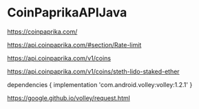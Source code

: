 # CoinPaprikaAPIJava

https://coinpaprika.com/

https://api.coinpaprika.com/#section/Rate-limit

https://api.coinpaprika.com/v1/coins

https://api.coinpaprika.com/v1/coins/steth-lido-staked-ether

dependencies {
    implementation 'com.android.volley:volley:1.2.1'
}

https://google.github.io/volley/request.html
